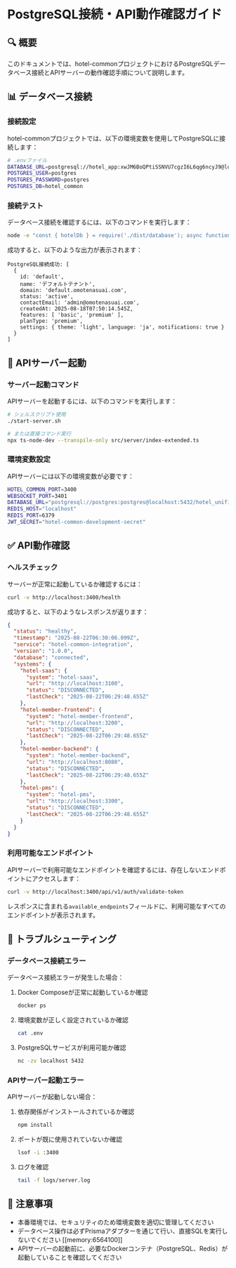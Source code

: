 # PostgreSQL接続・API動作確認ガイド

## 🔍 概要

このドキュメントでは、hotel-commonプロジェクトにおけるPostgreSQLデータベース接続とAPIサーバーの動作確認手順について説明します。

## 📊 データベース接続

### 接続設定

hotel-commonプロジェクトでは、以下の環境変数を使用してPostgreSQLに接続します：

```bash
# .envファイル
DATABASE_URL=postgresql://hotel_app:xwJM6BoQPtiSSNVU7cgzI6L6qg6ncyJ9@localhost:5432/hotel_unified_db
POSTGRES_USER=postgres
POSTGRES_PASSWORD=postgres
POSTGRES_DB=hotel_common
```

### 接続テスト

データベース接続を確認するには、以下のコマンドを実行します：

```bash
node -e "const { hotelDb } = require('./dist/database'); async function testConnection() { try { const adapter = hotelDb.getAdapter(); const result = await adapter.tenant.findMany({ take: 1 }); console.log('PostgreSQL接続成功:', result); } catch (error) { console.error('PostgreSQL接続エラー:', error); } } testConnection();"
```

成功すると、以下のような出力が表示されます：

```
PostgreSQL接続成功: [
  {
    id: 'default',
    name: 'デフォルトテナント',
    domain: 'default.omotenasuai.com',
    status: 'active',
    contactEmail: 'admin@omotenasuai.com',
    createdAt: 2025-08-18T07:50:14.545Z,
    features: [ 'basic', 'premium' ],
    planType: 'premium',
    settings: { theme: 'light', language: 'ja', notifications: true }
  }
]
```

## 🚀 APIサーバー起動

### サーバー起動コマンド

APIサーバーを起動するには、以下のコマンドを実行します：

```bash
# シェルスクリプト使用
./start-server.sh

# または直接コマンド実行
npx ts-node-dev --transpile-only src/server/index-extended.ts
```

### 環境変数設定

APIサーバーには以下の環境変数が必要です：

```bash
HOTEL_COMMON_PORT=3400
WEBSOCKET_PORT=3401
DATABASE_URL="postgresql://postgres:postgres@localhost:5432/hotel_unified_db"
REDIS_HOST="localhost"
REDIS_PORT=6379
JWT_SECRET="hotel-common-development-secret"
```

## ✅ API動作確認

### ヘルスチェック

サーバーが正常に起動しているか確認するには：

```bash
curl -v http://localhost:3400/health
```

成功すると、以下のようなレスポンスが返ります：

```json
{
  "status": "healthy",
  "timestamp": "2025-08-22T06:30:06.099Z",
  "service": "hotel-common-integration",
  "version": "1.0.0",
  "database": "connected",
  "systems": {
    "hotel-saas": {
      "system": "hotel-saas",
      "url": "http://localhost:3100",
      "status": "DISCONNECTED",
      "lastCheck": "2025-08-22T06:29:48.655Z"
    },
    "hotel-member-frontend": {
      "system": "hotel-member-frontend",
      "url": "http://localhost:3200",
      "status": "DISCONNECTED",
      "lastCheck": "2025-08-22T06:29:48.655Z"
    },
    "hotel-member-backend": {
      "system": "hotel-member-backend",
      "url": "http://localhost:8080",
      "status": "DISCONNECTED",
      "lastCheck": "2025-08-22T06:29:48.655Z"
    },
    "hotel-pms": {
      "system": "hotel-pms",
      "url": "http://localhost:3300",
      "status": "DISCONNECTED",
      "lastCheck": "2025-08-22T06:29:48.655Z"
    }
  }
}
```

### 利用可能なエンドポイント

APIサーバーで利用可能なエンドポイントを確認するには、存在しないエンドポイントにアクセスします：

```bash
curl -v http://localhost:3400/api/v1/auth/validate-token
```

レスポンスに含まれる`available_endpoints`フィールドに、利用可能なすべてのエンドポイントが表示されます。

## 🔄 トラブルシューティング

### データベース接続エラー

データベース接続エラーが発生した場合：

1. Docker Composeが正常に起動しているか確認
   ```bash
   docker ps
   ```

2. 環境変数が正しく設定されているか確認
   ```bash
   cat .env
   ```

3. PostgreSQLサービスが利用可能か確認
   ```bash
   nc -zv localhost 5432
   ```

### APIサーバー起動エラー

APIサーバーが起動しない場合：

1. 依存関係がインストールされているか確認
   ```bash
   npm install
   ```

2. ポートが既に使用されていないか確認
   ```bash
   lsof -i :3400
   ```

3. ログを確認
   ```bash
   tail -f logs/server.log
   ```

## 📝 注意事項

- 本番環境では、セキュリティのため環境変数を適切に管理してください
- データベース操作は必ずPrismaアダプターを通じて行い、直接SQLを実行しないでください [[memory:6564100]]
- APIサーバーの起動前に、必要なDockerコンテナ（PostgreSQL、Redis）が起動していることを確認してください
